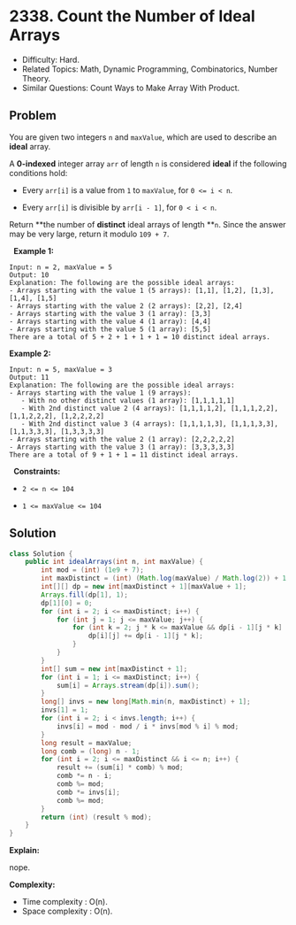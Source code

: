 # 2338. Count the Number of Ideal Arrays

- Difficulty: Hard.
- Related Topics: Math, Dynamic Programming, Combinatorics, Number Theory.
- Similar Questions: Count Ways to Make Array With Product.

## Problem

You are given two integers ```n``` and ```maxValue```, which are used to describe an **ideal** array.

A **0-indexed** integer array ```arr``` of length ```n``` is considered **ideal** if the following conditions hold:


	
- Every ```arr[i]``` is a value from ```1``` to ```maxValue```, for ```0 <= i < n```.
	
- Every ```arr[i]``` is divisible by ```arr[i - 1]```, for ```0 < i < n```.


Return **the number of **distinct** ideal arrays of length **```n```. Since the answer may be very large, return it modulo ```109 + 7```.

 
**Example 1:**

```
Input: n = 2, maxValue = 5
Output: 10
Explanation: The following are the possible ideal arrays:
- Arrays starting with the value 1 (5 arrays): [1,1], [1,2], [1,3], [1,4], [1,5]
- Arrays starting with the value 2 (2 arrays): [2,2], [2,4]
- Arrays starting with the value 3 (1 array): [3,3]
- Arrays starting with the value 4 (1 array): [4,4]
- Arrays starting with the value 5 (1 array): [5,5]
There are a total of 5 + 2 + 1 + 1 + 1 = 10 distinct ideal arrays.
```

**Example 2:**

```
Input: n = 5, maxValue = 3
Output: 11
Explanation: The following are the possible ideal arrays:
- Arrays starting with the value 1 (9 arrays): 
   - With no other distinct values (1 array): [1,1,1,1,1] 
   - With 2nd distinct value 2 (4 arrays): [1,1,1,1,2], [1,1,1,2,2], [1,1,2,2,2], [1,2,2,2,2]
   - With 2nd distinct value 3 (4 arrays): [1,1,1,1,3], [1,1,1,3,3], [1,1,3,3,3], [1,3,3,3,3]
- Arrays starting with the value 2 (1 array): [2,2,2,2,2]
- Arrays starting with the value 3 (1 array): [3,3,3,3,3]
There are a total of 9 + 1 + 1 = 11 distinct ideal arrays.
```

 
**Constraints:**


	
- ```2 <= n <= 104```
	
- ```1 <= maxValue <= 104```



## Solution

```java
class Solution {
    public int idealArrays(int n, int maxValue) {
        int mod = (int) (1e9 + 7);
        int maxDistinct = (int) (Math.log(maxValue) / Math.log(2)) + 1;
        int[][] dp = new int[maxDistinct + 1][maxValue + 1];
        Arrays.fill(dp[1], 1);
        dp[1][0] = 0;
        for (int i = 2; i <= maxDistinct; i++) {
            for (int j = 1; j <= maxValue; j++) {
                for (int k = 2; j * k <= maxValue && dp[i - 1][j * k] != 0; k++) {
                    dp[i][j] += dp[i - 1][j * k];
                }
            }
        }
        int[] sum = new int[maxDistinct + 1];
        for (int i = 1; i <= maxDistinct; i++) {
            sum[i] = Arrays.stream(dp[i]).sum();
        }
        long[] invs = new long[Math.min(n, maxDistinct) + 1];
        invs[1] = 1;
        for (int i = 2; i < invs.length; i++) {
            invs[i] = mod - mod / i * invs[mod % i] % mod;
        }
        long result = maxValue;
        long comb = (long) n - 1;
        for (int i = 2; i <= maxDistinct && i <= n; i++) {
            result += (sum[i] * comb) % mod;
            comb *= n - i;
            comb %= mod;
            comb *= invs[i];
            comb %= mod;
        }
        return (int) (result % mod);
    }
}
```

**Explain:**

nope.

**Complexity:**

* Time complexity : O(n).
* Space complexity : O(n).
